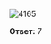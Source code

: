 ![4165](https://user-images.githubusercontent.com/34346128/152183089-3f64103e-684f-458d-9e26-cd17ca2bf3c5.png)

**Ответ:** 7
